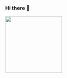 ### Hi there 👋

<img height="180em" src="https://github-readme-stats.vercel.app/api?username=Haymn&show_icons=true&theme=tokyonight&hide_border=true&&count_private=true&include_all_commits=true" />

<!--
Here are some ideas to get you started:

- 🔭 I’m currently working on learning the fundamentals of Computer Science through CS50x.
- 🌱 I’m currently learning Algorithms and Data Structures in C.
 - 👯 I’m looking to collaborate on ...
- 🤔 I’m looking for help with ...
- 💬 Ask me about ...
- 📫 How to reach me: ...
- ⚡ Fun fact: ...
-->
